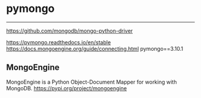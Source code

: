 # pymongo

---

<https://github.com/mongodb/mongo-python-driver>

<https://pymongo.readthedocs.io/en/stable>
<https://docs.mongoengine.org/guide/connecting.html>
pymongo==3.10.1

## MongoEngine

MongoEngine is a Python Object-Document Mapper for working with MongoDB.
<https://pypi.org/project/mongoengine>
